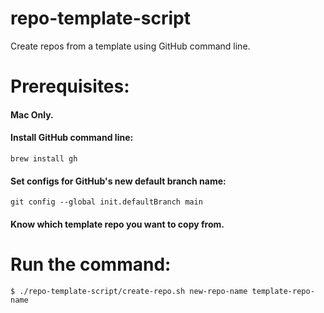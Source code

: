# repo-template-script

Create repos from a template using GitHub command line.

# Prerequisites:

#### Mac Only.

#### Install GitHub command line:

```
brew install gh
```

#### Set configs for GitHub's new default branch name:

```
git config --global init.defaultBranch main
```

#### Know which template repo you want to copy from.

# Run the command:

```
$ ./repo-template-script/create-repo.sh new-repo-name template-repo-name
```
